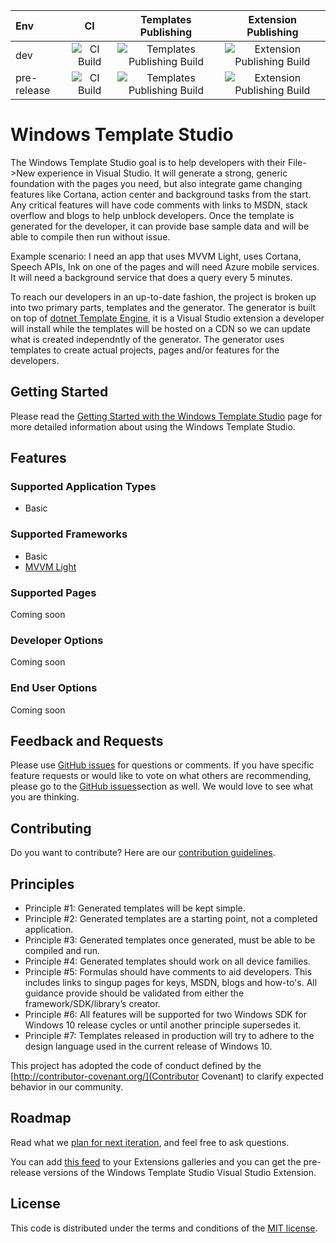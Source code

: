 |Env|CI        |Templates Publishing |Extension Publishing |
|:-----|:--------:|:-------------------:|:-------------------:|
|dev|![CI Build](https://winappstudio.visualstudio.com/_apis/public/build/definitions/5c80cfe7-3bfb-4799-9d04-803c84df7a60/121/badge) | ![Templates Publishing Build](https://winappstudio.visualstudio.com/_apis/public/build/definitions/5c80cfe7-3bfb-4799-9d04-803c84df7a60/123/badge) | ![Extension Publishing Build](https://winappstudio.visualstudio.com/_apis/public/build/definitions/5c80cfe7-3bfb-4799-9d04-803c84df7a60/122/badge)|
|pre-release|![CI Build](https://winappstudio.visualstudio.com/_apis/public/build/definitions/5c80cfe7-3bfb-4799-9d04-803c84df7a60/125/badge)|![Templates Publishing Build](https://winappstudio.visualstudio.com/_apis/public/build/definitions/5c80cfe7-3bfb-4799-9d04-803c84df7a60/124/badge)|![Extension Publishing Build](https://winappstudio.visualstudio.com/_apis/public/build/definitions/5c80cfe7-3bfb-4799-9d04-803c84df7a60/126/badge)|

Windows Template Studio 
===========
The Windows Template Studio goal is to help developers with their File->New experience in Visual Studio.  It will generate a strong, generic foundation with the pages you need, but also integrate game changing features like Cortana, action center and background tasks from the start.  Any critical features will have code comments with links to MSDN, stack overflow and blogs to help unblock developers. Once the template is generated for the developer, it can provide base sample data and will be able to compile then run without issue.

Example scenario:
I need an app that uses MVVM Light, uses Cortana, Speech APIs, Ink on one of the pages and will need Azure mobile services.   It will need a background service that does a query every 5 minutes.

To reach our developers in an up-to-date fashion, the project is broken up into two primary parts, templates and the generator.  The generator is built on top of [dotnet Template Engine](https://github.com/dotnet/templating), it is a Visual Studio extension a developer will install while the templates will be hosted on a CDN so we can update what is created independntly of the generator.  The generator uses templates to create actual projects, pages and/or features for the developers. 

## Getting Started
Please read the [Getting Started with the Windows Template Studio](docs/getting-started.md) page for more detailed information about using the Windows Template Studio.

## Features

### Supported Application Types
 * Basic

### Supported Frameworks
 * Basic
 * [MVVM Light](http://www.mvvmlight.net/)

### Supported Pages
Coming soon

### Developer Options
Coming soon

### End User Options
Coming soon

## Feedback and Requests
Please use [GitHub issues](https://github.com/Microsoft/WindowsTemplateStudio/issues) for questions or comments.  If you have specific feature requests or would like to vote on what others are recommending, please go to the [GitHub issues](https://github.com/Microsoft/WindowsTemplateStudio/issues)section as well.  We would love to see what you are thinking.

## Contributing
Do you want to contribute? Here are our [contribution guidelines](contributing.md).

## Principles
 * Principle #1: Generated templates will be kept simple.
 * Principle #2: Generated templates are a starting point, not a completed application.
 * Principle #3: Generated templates once generated, must be able to be compiled and run.
 * Principle #4: Generated templates should work on all device families.
 * Principle #5: Formulas should have comments to aid developers.  This includes links to singup pages for keys, MSDN, blogs and how-to's.  All guidance provide should be validated from either the framework/SDK/library’s creator.
 * Principle #6: All features will be supported for two Windows SDK for Windows 10 release cycles or until another principle supersedes it.
 * Principle #7: Templates released in production will try to adhere to the design language used in the current release of Windows 10.

This project has adopted the code of conduct defined by the [http://contributor-covenant.org/](Contributor Covenant) to clarify expected behavior in our community. 

## Roadmap
Read what we [plan for next iteration](https://github.com/Microsoft/WindowsTemplateStudio/issues?q=is%3Aopen+is%3Aissue+milestone%3A0.5), and feel free to ask questions.

You can add [this feed](https://www.myget.org/F/vsixextensions/vsix/) to your Extensions galleries and you can get the pre-release versions of the Windows Template Studio Visual Studio Extension. 

## License
This code is distributed under the terms and conditions of the [MIT license](license.md). 
